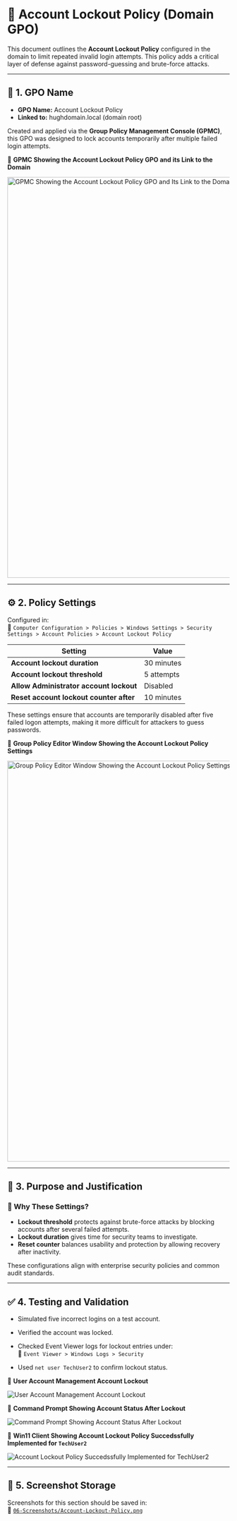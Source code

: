 # 🚫 Account Lockout Policy (Domain GPO)

This document outlines the **Account Lockout Policy** configured in the domain to limit repeated invalid login attempts. This policy adds a critical layer of defense against password-guessing and brute-force attacks.

---

## 📛 1. GPO Name

- **GPO Name:** Account Lockout Policy  
- **Linked to:** hughdomain.local (domain root)

Created and applied via the **Group Policy Management Console (GPMC)**, this GPO was designed to lock accounts temporarily after multiple failed login attempts.

📸 **GPMC Showing the Account Lockout Policy GPO and its Link to the Domain**

<img width="1920" height="909" alt="GPMC Showing the Account Lockout Policy GPO and Its Link to the Domain" src="https://github.com/user-attachments/assets/542a4e71-2b95-447a-adfc-79481ca7a50f" />

---

## ⚙️ 2. Policy Settings

Configured in:<br />
  📂 `Computer Configuration > Policies > Windows Settings > Security Settings > Account Policies > Account Lockout Policy`

| Setting                                     | Value         |
|---------------------------------------------|---------------|
| **Account lockout duration**                | 30 minutes    |
| **Account lockout threshold**               | 5 attempts    |
| **Allow Administrator account lockout**     | Disabled      |
| **Reset account lockout counter after**     | 10 minutes    |

These settings ensure that accounts are temporarily disabled after five failed logon attempts, making it more difficult for attackers to guess passwords.

📸 **Group Policy Editor Window Showing the Account Lockout Policy Settings**

<img width="1920" height="909" alt="Group Policy Editor Window Showing the Account Lockout Policy Settings" src="https://github.com/user-attachments/assets/cc81cb7c-9d27-4e28-a4e6-bc1211c5ea7b" />

---

## 📌 3. Purpose and Justification

### 🔐 Why These Settings?

- **Lockout threshold** protects against brute-force attacks by blocking accounts after several failed attempts.
- **Lockout duration** gives time for security teams to investigate.
- **Reset counter** balances usability and protection by allowing recovery after inactivity.

These configurations align with enterprise security policies and common audit standards.

---

## ✅ 4. Testing and Validation

- Simulated five incorrect logins on a test account.
- Verified the account was locked.
- Checked Event Viewer logs for lockout entries under:<br />
  📂 `Event Viewer > Windows Logs > Security`

- Used `net user TechUser2` to confirm lockout status.

📸 **User Account Management Account Lockout**

![User Account Management Account Lockout](https://github.com/user-attachments/assets/aff939a4-6185-42ff-94e4-3ea5a53b3375)

📸 **Command Prompt Showing Account Status After Lockout**

![Command Prompt Showing Account Status After Lockout](https://github.com/user-attachments/assets/a9887b88-df20-4cfe-a5a6-feb654d5d21a)

📸 **Win11 Client Showing Account Lockout Policy Succedssfully Implemented for `TechUser2`**

![Account Lockout Policy Succedssfully Implemented for `TechUser2`](https://github.com/user-attachments/assets/79f911c0-f3ba-4c0a-b235-03a5b091136a)

---

## 📁 5. Screenshot Storage

Screenshots for this section should be saved in:  
📂 [`06-Screenshots/Account-Lockout-Policy.png`](https://github.com/Hugh-Kumbi/Hugh-Kumbi-Active-Directory-Lab/blob/main/06-Screenshots/VIII.%20Account-Lockout-Policy/README.md)

